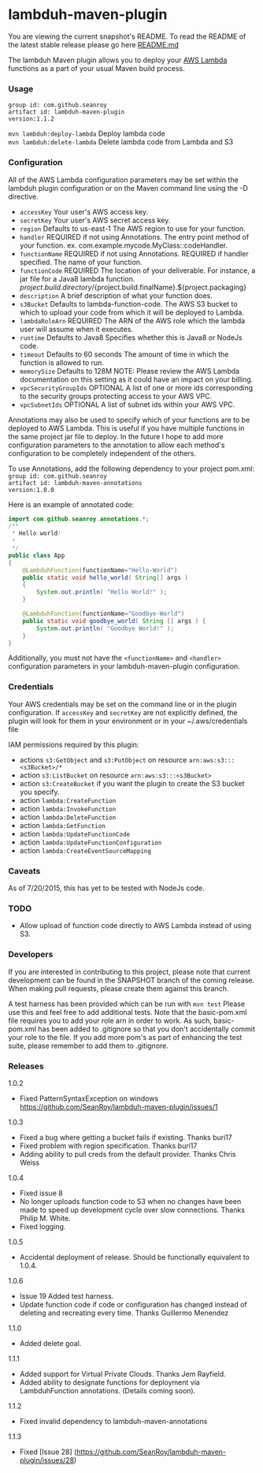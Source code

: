 # lambduh-maven-plugin

You are viewing the current snapshot's README.  To read the README of the latest stable release please go here [README.md](https://github.com/SeanRoy/lambduh-maven-plugin/blob/master/README.md)

The lambduh Maven plugin allows you to deploy your [AWS Lambda](http://aws.amazon.com/lambda/) functions
as a part of your usual Maven build process.

### Usage
`group id: com.github.seanroy`<br />
`artifact id: lambduh-maven-plugin`<br />
`version:1.1.2`<br />

`mvn lambduh:deploy-lambda`  Deploy lambda code <br />
`mvn lambduh:delete-lambda`  Delete lambda code from Lambda and S3 <br />

### Configuration
All of the AWS Lambda configuration parameters may be set within the lambduh plugin configuration or
on the Maven command line using the -D directive.

* `accessKey` Your user's AWS access key.
* `secretKey` Your user's AWS secret access key.
* `region` Defaults to us-east-1 The AWS region to use for your function.
* `handler` REQUIRED if not using Annotations. The entry point method of your function. ex. com.example.mycode.MyClass::codeHandler.
* `functionName` REQUIRED if not using Annotations. REQUIRED if handler specified. The name of your function.
* `functionCode` REQUIRED The location of your deliverable. For instance, a jar file for a Java8 lambda function.
${project.build.directory}/${project.build.finalName}.${project.packaging}
* `description` A brief description of what your function does.
* `s3Bucket` Defaults to lambda-function-code. The AWS S3 bucket to which to upload your code from which it will be deployed to Lambda.
* `lambdaRoleArn` REQUIRED The ARN of the AWS role which the lambda user will assume when it executes.
* `runtime` Defaults to Java8 Specifies whether this is Java8 or NodeJs code.
* `timeout` Defaults to 60 seconds The amount of time in which the function is allowed to run.
* `memorySize` Defaults to 128M NOTE: Please review the AWS Lambda documentation on this setting as it could have an impact on your billing.
* `vpcSecurityGroupIds` OPTIONAL A list of one or more ids corresponding to the security groups protecting access to your AWS VPC.
* `vpcSubnetIds` OPTIONAL A list of subnet ids within your AWS VPC.

Annotations may also be used to specify which of your functions are to be deployed to AWS Lambda.  This is useful
if you have multiple functions in the same project jar file to deploy.  In the future I hope to add more configuration parameters to
the annotation to allow each method's configuration to be completely independent of the others.

To use Annotations, add the following dependency to your project pom.xml:<br />
`group id: com.github.seanroy`<br />
`artifact id: lambduh-maven-annotations`<br />
`version:1.0.0`<br />

Here is an example of annotated code:

```java
import com.github.seanroy.annotations.*;
/**
 * Hello world!
 *
 */
public class App
{
    @LambduhFunction(functionName="Hello-World")
    public static void hello_world( String[] args )
    {
        System.out.println( "Hello World!" );
    }

    @LambduhFunction(functionName="Goodbye-World")
    public static void goodbye_world( String [] args ) {
        System.out.println( "Goodbye World!" );
    }
}
```

Additionally, you must not have the `<functionName>` and `<handler>` configuration parameters in your
lambduh-maven-plugin configuration.

### Credentials
Your AWS credentials may be set on the command line or in the plugin configuration. If `accessKey` and
`secretKey` are not explicitly defined, the plugin will look for them in your environment or in your
~/.aws/credentials file

IAM permissions required by this plugin:
* actions `s3:GetObject` and `s3:PutObject` on resource `arn:aws:s3:::<s3Bucket>/*`
* action `s3:ListBucket` on resource `arn:aws:s3:::<s3Bucket>`
* action `s3:CreateBucket` if you want the plugin to create the S3 bucket you specify.
* action `lambda:CreateFunction`
* action `lambda:InvokeFunction`
* action `lambda:DeleteFunction`
* action `lambda:GetFunction`
* action `lambda:UpdateFunctionCode`
* action `lambda:UpdateFunctionConfiguration`
* action `lambda:CreateEventSourceMapping`

### Caveats
As of 7/20/2015, this has yet to be tested with NodeJs code.

### TODO
* Allow upload of function code directly to AWS Lambda instead of using S3.

### Developers
If you are interested in contributing to this project, please note that current development can be found in the SNAPSHOT branch of the coming release.  When making pull requests, please create them against this branch.

A test harness has been provided which can be run with `mvn test` Please use 
this and feel free to add additional tests. Note that the basic-pom.xml file
requires you to add your role arn in order to work.  As such, basic-pom.xml
has been added to .gitignore so that you don't accidentally commit your role
to the file.  If you add more pom's as part of enhancing the test suite,
please remember to add them to .gitignore.

### Releases
1.0.2 
* Fixed PatternSyntaxException on windows https://github.com/SeanRoy/lambduh-maven-plugin/issues/1

1.0.3 
* Fixed a bug where getting a bucket fails if existing. Thanks buri17
* Fixed problem with region specification. Thanks buri17
* Adding ability to pull creds from the default provider. Thanks Chris Weiss

1.0.4
* Fixed issue 8
* No longer uploads function code to S3 when no changes have been made to speed up
  development cycle over slow connections.  Thanks Philip M. White.
* Fixed logging.

1.0.5
* Accidental deployment of release.  Should be functionally equivalent to 
1.0.4.

1.0.6
* Issue 19 Added test harness.
* Update function code if code or configuration has changed instead of
deleting and recreating every time.  Thanks Guillermo Menendez

1.1.0
* Added delete goal.

1.1.1
* Added support for Virtual Private Clouds. Thanks Jem Rayfield.
* Added ability to designate functions for deployment via LambduhFunction annotations. (Details coming soon).

1.1.2
* Fixed invalid dependency to lambduh-maven-annotations

1.1.3
* Fixed [Issue 28] (https://github.com/SeanRoy/lambduh-maven-plugin/issues/28) 
